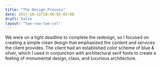 ```yaml
---
title: "The Design Process"
date: 2017-10-31T20:46:03-05:00
draft: false
layout: "two-row-two-col"
---
```

We were on a tight deadline to complete the redesign, so I focused on creating a simple clean design that emphasized the content and services the client provides. The client had an established color scheme of blue & silver, which I used in conjunction with architectural serif fonts to create a feeling of monumental design, class, and luxurious architecture.